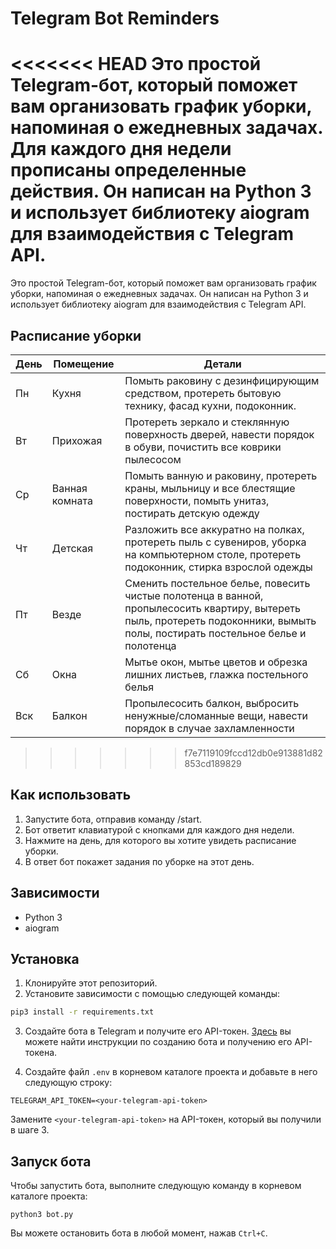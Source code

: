 # Telegram Bot Reminders

<<<<<<< HEAD
Это простой Telegram-бот, который поможет вам организовать график уборки, напоминая о ежедневных задачах. Для каждого дня недели прописаны определенные действия. Он написан на Python 3 и использует библиотеку aiogram для взаимодействия с Telegram API.
=======
Это простой Telegram-бот, который поможет вам организовать график уборки, напоминая о ежедневных задачах. Он написан на Python 3 и использует библиотеку aiogram для взаимодействия с Telegram API.

## Расписание уборки

| День | Помещение   | Детали                                                                                                                                                                               |
| --- | ---------- |--------------------------------------------------------------------------------------------------------------------------------------------------------------------------------------|
| Пн | Кухня | Помыть раковину с дезинфицирующим средством, протереть бытовую технику, фасад кухни, подоконник.                                                                                     
| Вт | Прихожая | Протереть зеркало и стеклянную поверхность дверей, навести порядок в обуви, почистить все коврики пылесосом                                                                          | 
| Ср | Ванная комната | Помыть ванную и раковину, протереть краны, мыльницу и все блестящие поверхности, помыть унитаз, постирать детскую одежду                                                             |
| Чт | Детская | Разложить все аккуратно на полках, протереть пыль с сувениров, уборка на компьютерном столе, протереть подоконник, стирка взрослой одежды                                 |
| Пт | Везде | Сменить постельное белье, повесить чистые полотенца в ванной, пропылесосить квартиру, вытереть пыль, протереть подоконники, вымыть полы, постирать постельное белье и полотенца |
| Сб | Окна | Мытье окон, мытье цветов и обрезка лишних листьев, глажка постельного белья                                                                                                          |
| Вск | Балкон | Пропылесосить балкон, выбросить ненужные/сломанные вещи, навести порядок в случае захламленности                                                                                     |
>>>>>>> f7e7119109fccd12db0e913881d82853cd189829


## Как использовать

1.  Запустите бота, отправив команду /start.
2.  Бот ответит клавиатурой с кнопками для каждого дня недели.
3.  Нажмите на день, для которого вы хотите увидеть расписание уборки.
4.  В ответ бот покажет задания по уборке на этот день.

## Зависимости

-   Python 3
-   aiogram

## Установка

1.  Клонируйте этот репозиторий.
2.  Установите зависимости с помощью следующей команды:
```bash
pip3 install -r requirements.txt
```
 
3.  Создайте бота в Telegram и получите его API-токен. [Здесь](https://core.telegram.org/bots#creating-a-new-bot) вы можете найти инструкции по созданию бота и получению его API-токена.
    
4.  Создайте файл `.env` в корневом каталоге проекта и добавьте в него следующую строку:
```shell
TELEGRAM_API_TOKEN=<your-telegram-api-token> 
```
Замените `<your-telegram-api-token>` на API-токен, который вы получили в шаге 3.
    

## Запуск бота

Чтобы запустить бота, выполните следующую команду в корневом каталоге проекта:
```shell
python3 bot.py
```

Вы можете остановить бота в любой момент, нажав `Ctrl+C`.

